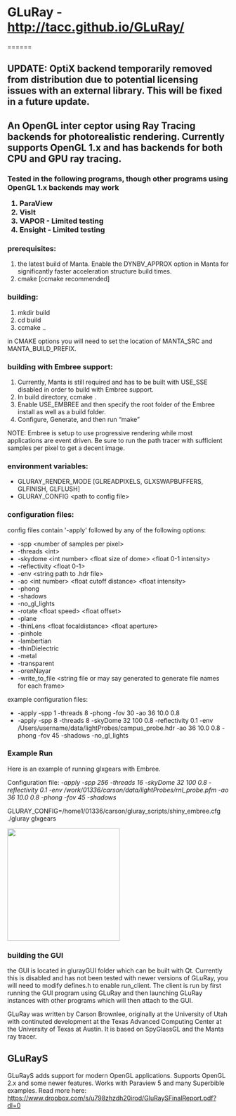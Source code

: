 <h1>GLuRay - <a href="http://tacc.github.io/GLuRay/">http://tacc.github.io/GLuRay/</a></h1>
======

<h2> UPDATE: OptiX backend temporarily removed from distribution due to potential licensing issues with an external library.  This will be fixed in a future update. </h>

<h2>An OpenGL inter ceptor using Ray Tracing backends for photorealistic rendering.  Currently supports OpenGL 1.x and has backends for both CPU and GPU ray tracing. </h2>

<h3>Tested in the following programs, though other programs using OpenGL 1.x backends may work </h>
<p>
<ol>
<li>ParaView</li>
<li>VisIt</li>
<li>VAPOR - Limited testing</li>
<li>Ensight - Limited testing</li>
</ol>
</p>

<h3>prerequisites:</h3>
<p>
<ol>
<li>the latest build of Manta.  Enable the DYNBV_APPROX option in Manta for significantly faster acceleration structure build times.</li>
<li>cmake [ccmake recommended]</li>
</ol>

<h3>building:</h3>
<p>
<ol>
<li>mkdir build</li>
<li>cd build</li>
<li>ccmake ..</li>
</ol>
</p>
<p>in CMAKE options you will need to set the location of MANTA_SRC and MANTA_BUILD_PREFIX.</p>


<h3>building with Embree support:</h3>
<p>
<ol>
<li>Currently, Manta is still required and has to be built with USE_SSE disabled in order to build with Embree support.</li>
<li>In build directory, ccmake .</li>
<li>Enable USE_EMBREE and then specify the root folder of the Embree install as well as a build folder.</li>
<li>Configure, Generate, and then run &#8220;make&#8221;</li>
</ol>
</p>
<p>NOTE: Embree is setup to use progressive rendering while most applications are event driven.  Be sure to run the path tracer with sufficient samples per pixel to get a decent image.  </p>


<!-- <h3>building with OptiX support:</h3>
<p>
Please check out the 'optix' branch of GLuRay and build using CMake.
</p>

<h3>running:</h3>
<p>./gluray glxgears</p>
-->


<h3>environment variables:</h3>
<p>
<ul>
<li>GLURAY_RENDER_MODE [GLREADPIXELS, GLXSWAPBUFFERS, GLFINISH, GLFLUSH]</li>
<li>GLURAY_CONFIG &lt;path to config file&gt;</li>
</ul>
</p>

<h3>configuration files:</h3>
<p>
config files contain '-apply' followed by any of the following options:
<ul>
<li>-spp &lt;number of samples per pixel&gt;</li>
<li>-threads &lt;int&gt;</li>
<li>-skydome &lt;int number&gt;  &lt;float size of dome&gt; &lt;float 0-1 intensity&gt;</li> 
<li>-reflectivity &lt;float 0-1&gt;</li>
<li>-env &lt;string path to .hdr file&gt;</li> 
<li>-ao &lt;int number&gt; &lt;float cutoff distance&gt; &lt;float intensity&gt;</li>
<li>-phong</li>
<li>-shadows</li>
<li>-no_gl_lights</li>
<li>-rotate &lt;float speed&gt; &lt;float offset&gt;</li>
<li>-plane</li> 
<li>-thinLens &lt;float focaldistance&gt; &lt;float aperture&gt;</li>
<li>-pinhole</li> 
<li>-lambertian</li> 
<li>-thinDielectric</li> 
<li>-metal</li> 
<li>-transparent</li> 
<li>-orenNayar</li> 
<li>-write_to_file &lt;string file or may say generated to generate file names for each frame&gt;</li>
</ul>
</p>

<p>example configuration files:
<ul>
<li>-apply -spp 1 -threads 8 -phong -fov 30 -ao 36 10.0 0.8</li>
<li>-apply -spp 8 -threads 8 -skyDome 32 100 0.8 -reflectivity 0.1 -env /Users/username/data/lightProbes/campus_probe.hdr -ao 36 10.0 0.8 -phong -fov 45 -shadows -no_gl_lights</li>
</ul>
</p>

<h3> Example Run </h3>
<p>Here is an example of running glxgears with Embree.  </p>
<p>Configuration file:  <i>-apply -spp 256 -threads 16 -skyDome 32 100 0.8 -reflectivity 0.1 -env /work/01336/carson/data/lightProbes/rnl_probe.pfm -ao 36 10.0 0.8 -phong -fov 45 -shadows</i></p>
<p>GLURAY_CONFIG=/home1/01336/carson/gluray_scripts/shiny_embree.cfg ./gluray glxgears</p>
<p><a href="http://enja.org/carson/wp-content/uploads/2013/04/Screen-Shot-2013-10-02-at-11.18.00-AM1.png"><img src="http://enja.org/carson/wp-content/uploads/2013/04/Screen-Shot-2013-10-02-at-11.18.00-AM1.png" alt="" title="Screen Shot 2013-10-02 at 11.18.00 AM"  width="256" height="256" class="aligncenter size-full wp-image-199" /></a></p>

<h3>building the GUI</h3>
<p>the GUI is located in glurayGUI folder which can be built with Qt.  Currently this is disabled and has not been tested with newer versions of GLuRay, you will need to modify defines.h to enable run_client.  The client is run by first running the GUI program using GLuRay and then launching GLuRay instances with other programs which will then attach to the GUI.</p>
<p>GLuRay was written by Carson Brownlee, originally at the University of Utah with continuted development at the Texas Advanced Computing Center at the University of Texas at Austin.  It is based on SpyGlassGL and the Manta ray tracer.</p>

<h2>GLuRayS</h2>

GLuRayS adds support for modern OpenGL applications. Supports OpenGL 2.x and some newer features. Works with Paraview 5 and many Superbible examples. Read more here: https://www.dropbox.com/s/u798zhzdh20irod/GluRaySFinalReport.pdf?dl=0
